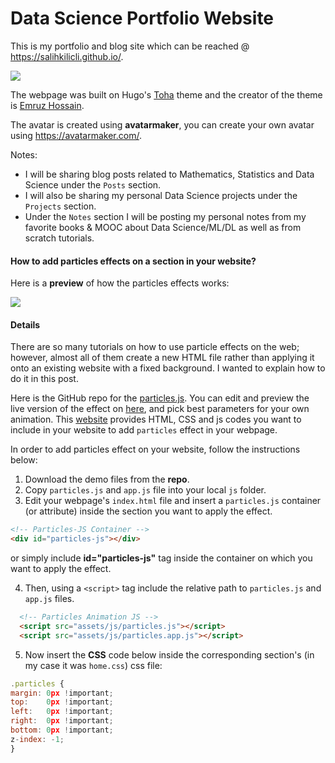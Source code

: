 # Data Science Portfolio Website

This is my portfolio and blog site which can be reached @ <https://salihkilicli.github.io/>.

![](https://github.com/salihkilicli/salihkilicli.github.io/blob/master/ss.png)

The webpage was built on Hugo's [Toha](https://themes.gohugo.io/toha/) theme and the creator of the theme is [Emruz Hossain](https://github.com/hossainemruz/).

The avatar is created using **avatarmaker**, you can create your own avatar using <https://avatarmaker.com/>.

Notes:

- I will be sharing blog posts related to Mathematics, Statistics and Data Science under the `Posts` section.
- I will also be sharing my personal Data Science projects under the `Projects` section.
- Under the `Notes` section I will be posting my personal notes from my favorite books & MOOC about Data Science/ML/DL as well as from scratch tutorials.

#### How to add particles effects on a section in your website?

Here is a **preview** of how the particles effects works:

![](https://github.com/salihkilicli/salihkilicli.github.io/blob/master/website.gif)

#### Details ####

There are so many tutorials on how to use particle effects on the web; however, almost all of them create a new HTML file rather than applying it onto an existing website with a fixed background. I wanted to explain how to do it in this post.

Here is the GitHub repo for the [particles.js](https://github.com/VincentGarreau/particles.js/).
You can edit and preview the live version of the effect on [here](https://vincentgarreau.com/particles.js/), and pick best parameters for your own animation.
This [website](https://codepen.io/pen/?&editable=true=https%3A%2F%2Fvincentgarreau.com%2Fparticles.js%2F) provides HTML, CSS and js codes you want to include in your website to add `particles` effect in your webpage.

In order to add particles effect on your website, follow the instructions below:

1) Download the demo files from the **repo**.
2) Copy `particles.js` and `app.js` file into your local `js` folder.
3) Edit your webpage's `index.html` file and insert a `particles.js` container (or attribute) inside the section you want to apply the effect.

  ```html
  <!-- Particles-JS Container -->
  <div id="particles-js"></div>
  ```

or simply include __id="particles-js"__ tag inside the container on which you want to apply the effect.

4) Then, using a `<script>` tag include the relative path to `particles.js` and `app.js` files.

  ```html
    <!-- Particles Animation JS -->
    <script src="assets/js/particles.js"></script>
    <script src="assets/js/particles.app.js"></script>
  ```

5) Now insert the __CSS__ code below inside the corresponding section's (in my case it was `home.css`) css file:

  ```javascript
  .particles {
  margin: 0px !important;
  top:    0px !important;
  left:   0px !important;
  right:  0px !important;
  bottom: 0px !important;
  z-index: -1;
  }
  ```
